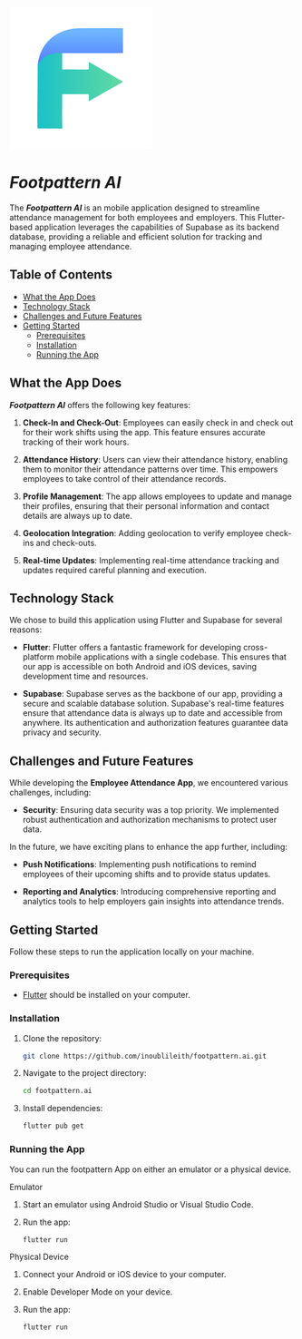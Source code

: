 ![Logo](../press-kit/logo.png)

# _Footpattern AI_

The **_Footpattern AI_** is an mobile application designed to streamline attendance management for both employees and employers. This Flutter-based application leverages the capabilities of Supabase as its backend database, providing a reliable and efficient solution for tracking and managing employee attendance.

## Table of Contents

- [What the App Does](#what-the-app-does)
- [Technology Stack](#technology-stack)
- [Challenges and Future Features](#challenges-and-future-features)
- [Getting Started](#getting-started)
  - [Prerequisites](#prerequisites)
  - [Installation](#installation)
  - [Running the App](#running-the-app)

## What the App Does

**_Footpattern AI_** offers the following key features:

1. **Check-In and Check-Out**: Employees can easily check in and check out for their work shifts using the app. This feature ensures accurate tracking of their work hours.

2. **Attendance History**: Users can view their attendance history, enabling them to monitor their attendance patterns over time. This empowers employees to take control of their attendance records.

3. **Profile Management**: The app allows employees to update and manage their profiles, ensuring that their personal information and contact details are always up to date.

4. **Geolocation Integration**: Adding geolocation to verify employee check-ins and check-outs.

5. **Real-time Updates**: Implementing real-time attendance tracking and updates required careful planning and execution.

## Technology Stack

We chose to build this application using Flutter and Supabase for several reasons:

- **Flutter**: Flutter offers a fantastic framework for developing cross-platform mobile applications with a single codebase. This ensures that our app is accessible on both Android and iOS devices, saving development time and resources.

- **Supabase**: Supabase serves as the backbone of our app, providing a secure and scalable database solution. Supabase's real-time features ensure that attendance data is always up to date and accessible from anywhere. Its authentication and authorization features guarantee data privacy and security.

## Challenges and Future Features

While developing the **Employee Attendance App**, we encountered various challenges, including:

- **Security**: Ensuring data security was a top priority. We implemented robust authentication and authorization mechanisms to protect user data.

In the future, we have exciting plans to enhance the app further, including:

- **Push Notifications**: Implementing push notifications to remind employees of their upcoming shifts and to provide status updates.

- **Reporting and Analytics**: Introducing comprehensive reporting and analytics tools to help employers gain insights into attendance trends.

## Getting Started

Follow these steps to run the application locally on your machine.

### Prerequisites

- [Flutter](https://flutter.dev/) should be installed on your computer.

### Installation

1. Clone the repository:

   ```bash
   git clone https://github.com/inoublileith/footpattern.ai.git

   ```

2. Navigate to the project directory:

   ```bash
   cd footpattern.ai

   ```

3. Install dependencies:

   ```bash
   flutter pub get
   ```

### Running the App

You can run the footpattern App on either an emulator or a physical device.

Emulator

1. Start an emulator using Android Studio or Visual Studio Code.

2. Run the app:

   ```bash
   flutter run
   ```

Physical Device

1. Connect your Android or iOS device to your computer.

2. Enable Developer Mode on your device.

3. Run the app:

   ```bash
   flutter run





   ```
